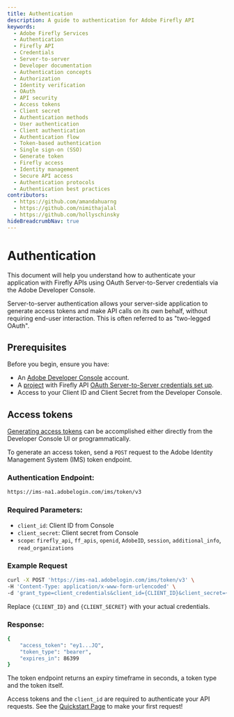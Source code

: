 ```yaml
---
title: Authentication
description: A guide to authentication for Adobe Firefly API
keywords:
  - Adobe Firefly Services
  - Authentication
  - Firefly API
  - Credentials
  - Server-to-server
  - Developer documentation
  - Authentication concepts
  - Authorization
  - Identity verification
  - OAuth
  - API security
  - Access tokens
  - Client secret
  - Authentication methods
  - User authentication
  - Client authentication
  - Authentication flow
  - Token-based authentication
  - Single sign-on (SSO)
  - Generate token
  - Firefly access
  - Identity management
  - Secure API access
  - Authentication protocols
  - Authentication best practices
contributors:
  - https://github.com/amandahuarng
  - https://github.com/nimithajalal
  - https://github.com/hollyschinsky
hideBreadcrumbNav: true
---
```


# Authentication

This document will help you understand how to authenticate your application with Firefly APIs using OAuth Server-to-Server credentials via the Adobe Developer Console.

Server-to-server authentication allows your server-side application to generate access tokens and make API calls on its own behalf, without requiring end-user interaction. This is often referred to as "two-legged OAuth".

## Prerequisites

Before you begin, ensure you have:

* An [Adobe Developer Console](https://developer.adobe.com/console/786177/home) account.
* A [project](https://developer.adobe.com/developer-console/docs/guides/projects/projects-empty/) with Firefly API [OAuth Server-to-Server credentials set up](https://developer.adobe.com/developer-console/docs/guides/services/services-add-api-oauth-s2s/).
* Access to your Client ID and Client Secret from the Developer Console.

## Access tokens

[Generating access tokens](https://developer.adobe.com/developer-console/docs/guides/services/services-add-api-oauth-s2s/#api-overview) can be accomplished either directly from the Developer Console UI or programmatically.

To generate an access token, send a `POST` request to the Adobe Identity Management System (IMS) token endpoint.

### Authentication Endpoint:

```bash
https://ims-na1.adobelogin.com/ims/token/v3
```

### Required Parameters:

* `client_id`: Client ID from Console
* `client_secret`: Client secret from Console
* `scope`: `firefly_api`, `ff_apis`, `openid`, `AdobeID`, `session`, `additional_info`, `read_organizations`

### Example Request

```bash
curl -X POST 'https://ims-na1.adobelogin.com/ims/token/v3' \
-H 'Content-Type: application/x-www-form-urlencoded' \
-d 'grant_type=client_credentials&client_id={CLIENT_ID}&client_secret={CLIENT_SECRET}&scope=openid,AdobeID,session,additional_info,read_organizations,firefly_api,ff_apis'
```

Replace `{CLIENT_ID}` and `{CLIENT_SECRET}` with your actual credentials.

### Response:

``` bash 
{
    "access_token": "ey1...JQ",
    "token_type": "bearer",
    "expires_in": 86399
}
```

The token endpoint returns an expiry timeframe in seconds, a token type and the token itself.

Access tokens and the `client_id` are required to authenticate your API requests. See the [Quickstart Page](../../index.md) to make your first request! 
